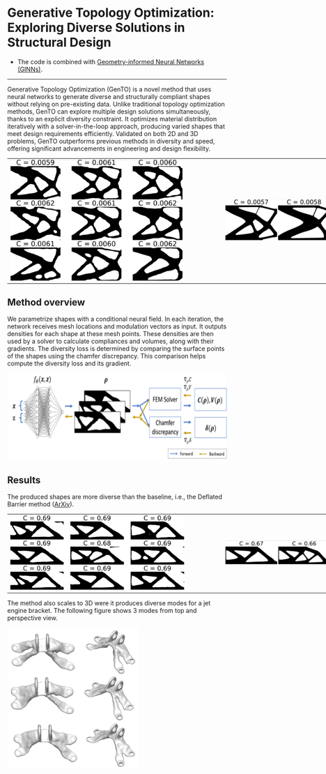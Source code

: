 # Generative Topology Optimization: Exploring Diverse Solutions in Structural Design

[//]: # (- [ArXiv ]&#40;&#41;)

- The code is combined with [Geometry-informed Neural Networks (GINNs)](https://github.com/ml-jku/GINNs-Geometry-informed-Neural-Networks).

---

Generative Topology Optimization (GenTO) is a novel method that uses neural networks to generate diverse and structurally compliant shapes without relying on pre-existing data.
Unlike traditional topology optimization methods, GenTO can explore multiple design solutions simultaneously, thanks to an explicit diversity constraint.
It optimizes material distribution iteratively with a solver-in-the-loop approach, producing varied shapes that meet design requirements efficiently.
Validated on both 2D and 3D problems, GenTO outperforms previous methods in diversity and speed, offering significant advancements in engineering and design flexibility.

<table style="width:1000px; border:none; border-collapse:collapse">
  <tr style="border:none">
    <td style="text-align:center; vertical-align:middle; width:50%; border:none;">
      <img src="media/cantilever-equidistant_9.png" alt="Diverse results on cantilever" width="400">
    </td>
    <td style="text-align:center; vertical-align:middle; width:50%; border:none;">
      <img src="media/DAB-cantilever.png" width="240">
    </td>
  </tr>
</table>




## Method overview

We parametrize shapes with a conditional neural field.
In each iteration, the network receives mesh locations and modulation vectors as input.
It outputs densities for each shape at these mesh points.
These densities are then used by a solver to calculate compliances and volumes, along with their gradients.
The diversity loss is determined by comparing the surface points of the shapes using the chamfer discrepancy.
This comparison helps compute the diversity loss and its gradient.


<img src="media/GenTO-method.png" alt="Description of the image" height="200">


## Results

The produced shapes are more diverse than the baseline, i.e., the Deflated Barrier method ([ArXiv](https://arxiv.org/abs/2004.11797)).

<table style="width:1000px; border:none; border-collapse:collapse">
  <tr style="border:none">
    <td style="text-align:center; vertical-align:middle; width:50%; border:none;">
      <img src="media/beam-equidistant_9.png" alt="Diverse results on cantilever" width="400">
    </td>
    <td style="text-align:center; vertical-align:middle; width:50%; border:none;">
      <img src="media/DAB-beam.png" width="240">
    </td>
  </tr>
</table>


The method also scales to 3D were it produces diverse modes for a jet engine bracket.
The following figure shows 3 modes from top and perspective view.


<img src="media/Jeb-combined_0_4_6.png" alt="Diverse results on cantilever" width="300">

[//]: # (## Citation)

[//]: # ()
[//]: # (```)

[//]: # ()
[//]: # (```)

